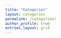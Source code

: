 ```yaml
---
title: "Kategorien"
layout: categories
permalink: /categories/
author_profile: true
entries_layout: grid
---
```


